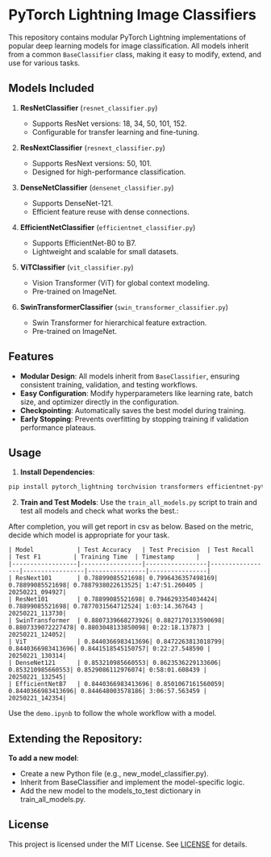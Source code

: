 # PyTorch Lightning Image Classifiers

This repository contains modular PyTorch Lightning implementations of popular deep learning models for image classification. All models inherit from a common `BaseClassifier` class, making it easy to modify, extend, and use for various tasks.

## Models Included

1. **ResNetClassifier** (`resnet_classifier.py`)
   - Supports ResNet versions: 18, 34, 50, 101, 152.
   - Configurable for transfer learning and fine-tuning.

2. **ResNextClassifier** (`resnext_classifier.py`)
   - Supports ResNext versions: 50, 101.
   - Designed for high-performance classification.

3. **DenseNetClassifier** (`densenet_classifier.py`)
   - Supports DenseNet-121.
   - Efficient feature reuse with dense connections.

4. **EfficientNetClassifier** (`efficientnet_classifier.py`)
   - Supports EfficientNet-B0 to B7.
   - Lightweight and scalable for small datasets.

5. **ViTClassifier** (`vit_classifier.py`)
   - Vision Transformer (ViT) for global context modeling.
   - Pre-trained on ImageNet.

6. **SwinTransformerClassifier** (`swin_transformer_classifier.py`)
   - Swin Transformer for hierarchical feature extraction.
   - Pre-trained on ImageNet.

## Features

- **Modular Design**: All models inherit from `BaseClassifier`, ensuring consistent training, validation, and testing workflows.
- **Easy Configuration**: Modify hyperparameters like learning rate, batch size, and optimizer directly in the configuration.
- **Checkpointing**: Automatically saves the best model during training.
- **Early Stopping**: Prevents overfitting by stopping training if validation performance plateaus.

## Usage

1. **Install Dependencies**:
```bash
pip install pytorch_lightning torchvision transformers efficientnet-pytorch
```

2. **Train and Test Models**:
Use the `train_all_models.py` script to train and test all models and check what works the best.:

After completion, you will get report in csv as below.
Based on the metric, decide which model is appropriate for your task.
```
| Model            | Test Accuracy   | Test Precision  | Test Recall     | Test F1         | Training Time  | Timestamp      |
|------------------|-----------------|-----------------|-----------------|-----------------|----------------|----------------|
| ResNext101       | 0.78899085521698| 0.7996436357498169| 0.78899085521698| 0.7887938022613525| 1:47:51.260405 | 20250221_094927|
| ResNet101        | 0.78899085521698| 0.7946293354034424| 0.78899085521698| 0.7877031564712524| 1:03:14.367643 | 20250221_113730|
| SwinTransformer  | 0.8807339668273926| 0.8827170133590698| 0.8807339072227478| 0.8803048133850098| 0:22:18.137873 | 20250221_124052|
| ViT              | 0.8440366983413696| 0.8472263813018799| 0.8440366983413696| 0.8441518545150757| 0:22:27.548590 | 20250221_130314|
| DenseNet121      | 0.853210985660553| 0.8623536229133606| 0.853210985660553| 0.8529086112976074| 0:58:01.608439 | 20250221_132545|
| EfficientNetB7   | 0.8440366983413696| 0.8501067161560059| 0.8440366983413696| 0.844648003578186| 3:06:57.563459 | 20250221_142354|
```

Use the `demo.ipynb` to follow the whole workflow with a model.


## Extending the Repository:
**To add a new model**:
- Create a new Python file (e.g., new_model_classifier.py).
- Inherit from BaseClassifier and implement the model-specific logic.
- Add the new model to the models_to_test dictionary in train_all_models.py.

## License
This project is licensed under the MIT License. See [LICENSE](LICENSE) for details.